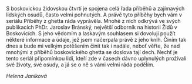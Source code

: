 S boskovickou židovskou čtvrtí je spojena celá řada příběhů a zajímavých
lidských osudů, často velmi pohnutých. A právě tyto příběhy bych vám v seriálu
Příběhy z ghetta ráda vyprávěla. Mnohé z nich odkrývá ve svých publikacích
PhDr. Jaroslav Bránský, největší odborník na historii Židů v Boskovicích.
S jeho vědomím a laskavým souhlasem si dovoluji použít některé informace a údaje,
jež jsem načerpala právě z jeho knih. Činím tak dnes a bude mi velkým potěšením
činit tak i nadále, neboť věřte, že nad mnohými z příběhů boskovického ghetta
se doslova tají dech. Nechť je tento seriál připomínkou lidí, kteří zde v
časech dávno uplynulých prožívali své životy, své osudy, a já se o ně s vámi
velmi ráda podělím.

*Helena Janíková*

